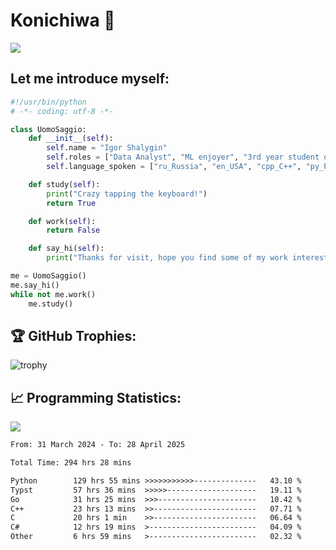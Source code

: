 # Konichiwa 👋
![](https://komarev.com/ghpvc/?username=IgorFandre&color=brightgreen)

## Let me introduce myself:
```py
#!/usr/bin/python
# -*- coding: utf-8 -*-

class UomoSaggio:
    def __init__(self):
        self.name = "Igor Shalygin"
        self.roles = ["Data Analyst", "ML enjoyer", "3rd year student of MIPT"]
        self.language_spoken = ["ru_Russia", "en_USA", "cpp_C++", "py_Python", "go_Golang"]

    def study(self):
        print("Crazy tapping the keyboard!")
        return True

    def work(self):
        return False

    def say_hi(self):
        print("Thanks for visit, hope you find some of my work interesting.")

me = UomoSaggio()
me.say_hi()
while not me.work()
    me.study()
```

## 🏆 GitHub Trophies:
![trophy](https://github-profile-trophy.vercel.app/?username=IgorFandre&title=MultiLanguage,Repositories,Commits,Experience,PullRequest,Reviews)

## 📈 Programming Statistics:

![](https://github-profile-summary-cards.vercel.app/api/cards/profile-details?username=IgorFandre&theme=solarized_dark)

<!--START_SECTION:waka-->

```txt
From: 31 March 2024 - To: 28 April 2025

Total Time: 294 hrs 28 mins

Python        129 hrs 55 mins >>>>>>>>>>>--------------   43.10 %
Typst         57 hrs 36 mins  >>>>>--------------------   19.11 %
Go            31 hrs 25 mins  >>>----------------------   10.42 %
C++           23 hrs 13 mins  >>-----------------------   07.71 %
C             20 hrs 1 min    >>-----------------------   06.64 %
C#            12 hrs 19 mins  >------------------------   04.09 %
Other         6 hrs 59 mins   >------------------------   02.32 %
```

<!--END_SECTION:waka-->
